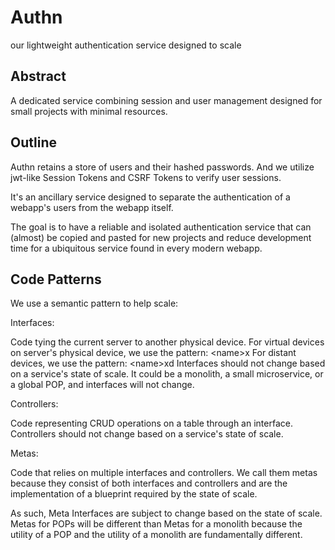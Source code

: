 # Authn

our lightweight authentication service designed to scale

## Abstract

A dedicated service combining session and user management designed for small projects with minimal resources.

## Outline

Authn retains a store of users and their hashed passwords. And we utilize jwt-like Session Tokens and CSRF Tokens to verify user sessions.

It's an ancillary service designed to separate the authentication of a webapp's users from the webapp itself.

The goal is to have a reliable and isolated authentication service that can (almost) be copied and pasted for new projects and reduce development time for a ubiquitous service found in every modern webapp.

## Code Patterns

We use a semantic pattern to help scale:

Interfaces:

Code tying the current server to another physical device.
For virtual devices on server's physical device, we use the pattern: \<name\>x
For distant devices, we use the pattern: \<name\>xd
Interfaces should not change based on a service's state of scale. It could be a monolith, a small microservice, or a global POP, and interfaces will not change.

Controllers:

Code representing CRUD operations on a table through an interface.
Controllers should not change based on a service's state of scale.

Metas:

Code that relies on multiple interfaces and controllers. We call them metas because they consist of both interfaces and controllers and are the implementation of a blueprint required by the state of scale.

As such, Meta Interfaces are subject to change based on the state of scale. Metas for POPs will be different than Metas for a monolith because the utility of a POP and the utility of a monolith are fundamentally different.
